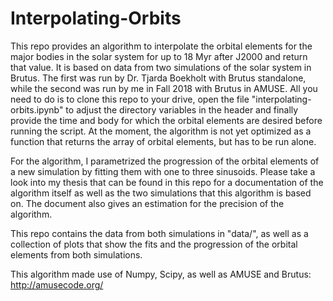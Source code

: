# Interpolating-Orbits

This repo provides an algorithm to interpolate the orbital elements for the major bodies in the solar system for up to 18 Myr after J2000 and return that value. It is based on data from two simulations of the solar system in Brutus. The first was run by Dr. Tjarda Boekholt with Brutus standalone, while the second was run by me in Fall 2018 with Brutus in AMUSE.
All you need to do is to clone this repo to your drive, open the file "interpolating-orbits.ipynb" to adjust the directory variables in the header and finally provide the time and body for which the orbital elements are desired before running the script. At the moment, the algorithm is not yet optimized as a function that returns the array of orbital elements, but has to be run alone.

For the algorithm, I parametrized the progression of the orbital elements of a new simulation by fitting them with one to three sinusoids. Please take a look into my thesis that can be found in this repo for a documentation of the algorithm itself as well as the two simulations that this algorithm is based on. The document also gives an estimation for the precision of the algorithm.

This repo contains the data from both simulations in "data/", as well as a collection of plots that show the fits and the progression of the orbital elements from both simulations.

This algorithm made use of Numpy, Scipy, as well as AMUSE and Brutus: http://amusecode.org/
